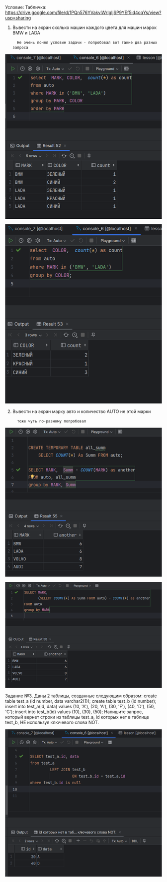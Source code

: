 Условие:
Табличка:
https://drive.google.com/file/d/1PQn576YVakvlWrIgIjSP9YEf5id4cqYs/view?usp=sharing
1. Вывести на экран сколько машин каждого цвета для машин марок BMW и LADA

         Не очень понял условие задачи - попробовал вот такие два разных запроса 
![img.png](img.png)

![img_1.png](img_1.png)


2. Вывести на экран марку авто и количество AUTO не этой марки
   
         тоже чуть по-разному попробовал

![img_2.png](img_2.png)
 
![img_3.png](img_3.png)

   Задание №3.
   Даны 2 таблицы, созданные следующим образом:
   create table test_a (id number, data varchar2(1));
   create table test_b (id number);
   insert into test_a(id, data) values
   (10, 'A'),
   (20, 'A'),
   (30, 'F'),
   (40, 'D'),
   (50, 'C');
   insert into test_b(id) values
   (10),
   (30),
   (50);
   Напишите запрос, который вернет строки из таблицы test_a, id которых нет в таблице test_b, НЕ используя ключевого слова NOT.
   
![img_4.png](img_4.png)